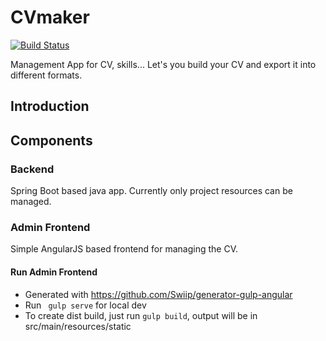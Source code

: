 # CVmaker
[![Build Status](https://travis-ci.org/marcopotento/cvmaker.svg?branch=docker)](https://travis-ci.org/marcopotento/cvmaker)

Management App for CV, skills... Let's you build your CV and export it into different formats.

## Introduction


## Components

### Backend
Spring Boot based java app. Currently only project resources can be managed. 

### Admin Frontend
Simple AngularJS based frontend for managing the CV.

#### Run Admin Frontend
* Generated with https://github.com/Swiip/generator-gulp-angular
* Run ``` gulp serve``` for local dev 
* To create dist build, just run ``` gulp build ```, output will be in src/main/resources/static
